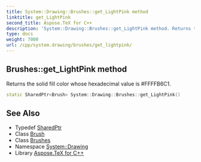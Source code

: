 ```yaml
---
title: System::Drawing::Brushes::get_LightPink method
linktitle: get_LightPink
second_title: Aspose.TeX for C++
description: 'System::Drawing::Brushes::get_LightPink method. Returns the solid fill color whose hexadecimal value is #FFFFB6C1 in C++.'
type: docs
weight: 7000
url: /cpp/system.drawing/brushes/get_lightpink/
---
```

## Brushes::get_LightPink method


Returns the solid fill color whose hexadecimal value is #FFFFB6C1.

```cpp
static SharedPtr<Brush> System::Drawing::Brushes::get_LightPink()
```

## See Also

* Typedef [SharedPtr](../../../system/sharedptr/)
* Class [Brush](../../brush/)
* Class [Brushes](../)
* Namespace [System::Drawing](../../)
* Library [Aspose.TeX for C++](../../../)
